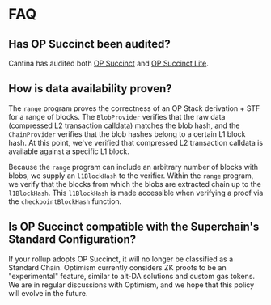 # FAQ

## Has OP Succinct been audited?

Cantina has audited both [OP Succinct](https://github.com/succinctlabs/op-succinct/blob/main/audits/OP%20Succinct%20Spearbit.pdf) and [OP Succinct Lite](https://github.com/succinctlabs/op-succinct/blob/main/audits/OP%20Succinct%20Lite%20Spearbit.pdf). 

## How is data availability proven?

The `range` program proves the correctness of an OP Stack derivation + STF for a range of blocks. The `BlobProvider` verifies that the raw data (compressed L2 transaction calldata) matches the blob hash, and the `ChainProvider` verifies that the blob hashes belong to a certain L1 block hash. At this point, we've verified that compressed L2 transaction calldata is available against a specific L1 block. 

Because the `range` program can include an arbitrary number of blocks with blobs, we supply an `l1BlockHash` to the verifier. Within the `range` program, we verify that the blocks from which the blobs are extracted chain up to the `l1BlockHash`. This `l1BlockHash` is made accessible when verifying a proof via the `checkpointBlockHash` function.

## Is OP Succinct compatible with the Superchain's Standard Configuration?

If your rollup adopts OP Succinct, it will no longer be classified as a Standard Chain. Optimism currently considers ZK proofs to be an "experimental" feature, similar to alt-DA solutions and custom gas tokens. We are in regular discussions with Optimism, and we hope that this policy will evolve in the future.

